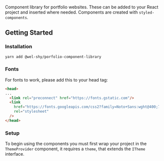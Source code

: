 Component library for portfolio websites. These can be added to your React project
and inserted where needed. Components are created with `styled-components`.

## Getting Started
### Installation

```bash
yarn add @wel-shy/porfolio-component-library
```

### Fonts
For fonts to work, please add this to your head tag:

```html
<head>
...
  <link rel="preconnect" href="https://fonts.gstatic.com"/>
  <link 
    href="https://fonts.googleapis.com/css2?family=Noto+Sans:wght@400;700&family=Noto+Serif:wght@400;700&display=swap" 
    rel="stylesheet"
  />
</head>
```

### Setup
To begin using the components you must first wrap your project in the
`ThemeProvider` component, it requires a `theme`, that extends the
`ITheme` interface.